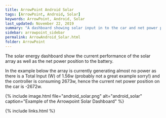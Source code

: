 ```yaml
---
title: ArrowPoint Android Solar
tags: [ArrowPoint, Android, Solar]
keywords: ArrowPoint, Android, Solar
last_updated: November 22, 2019
summary: "A dashboard showing solar input in to the car and net power position for the vehicle"
sidebar: arrowpoint_sidebar
permalink: ArrowAndroid_Solar.html
folder: ArrowPoint
---
```


The solar energy dashboard show the current performance of the solar array as well as the net power position to the battery.

In the example below the array is currently generating almost no power as there is a Total Input (W) of 1.56w (probably not a great example sorry!) and the controller is consuming 2673w, hence the current net power position on the car is -2672w.

{% include image.html file="android_solar.png" alt="android_solar" caption="Example of the Arrowpoint Solar Dashboard" %}

{% include links.html %}